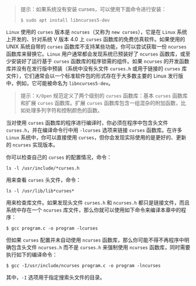 > 提示：如果系统没有安装 curses，可以使用下面命令进行安装：
>
> ```shell
> $ sudo apt install libncurses5-dev
> ```

`Linux` 使用的 `curses` 版本是 `ncurses`（又称为 `new curses`），它是在 `Linux` 系统上开发的、针对系统 V 版本 4.0 上 `curses` 函数库的免费仿真软件。如果使用的 UNIX 系统自带的 `curses` 函数库不支持某些功能，你可以尝试获取一份 `ncurses` 函数库来替换它。`Linux` 用户通常都会发现系统已预装好了 `ncurses` 函数库，或至少安装好了运行基于 `curses` 函数库的程序锁需的组件。如果 `ncurses` 的开发函数库并没有在发行版中预装（系统中没有头文件 `curses.h` 或用于链接的 `curses` 库文件），它们通常会以一个标准软件包的形式存在于大多数主要的 Linux 发行版中，例如，它可能被命名为 `libncurses5-dev`。

> 提示：`X/Open` 规范定义了两个级别的 `curses` 函数库：基本 `curses` 函数库和扩展 `curses` 函数库。扩展 `curses` 函数库包含一组混杂的附加函数，比如处理多列字符和控制颜色的函数。

当对使用 `curses` 函数库的程序进行编译时，你必须在程序中包含头文件 `curses.h`，并在编译命令行中用 `-lcurses` 选项来链接 `curses` 函数库。在许多 `Linux` 系统中，你可以直接使用 `curses`，但你会发现实际使用的是更好的、更新的 `ncurses` 实现版本。

你可以检查自己的 `curses` 的配置情况，命令：

```shell
ls -l /usr/include/*curses.h
```

用来查看 `curses` 头文件，命令：

```shell
ls -l /usr/lib/lib*curses*
```

用来检查库文件。如果发现头文件 `curses.h` 和 `ncurses.h` 都只是链接文件，而且系统中存在一个 `ncurses` 库文件，那么你就可以使用如下命令来编译本章中的程序：

```shell
$ gcc program.c -o program -lcurses
```

但如果 `curses` 配置并未自动使用 `ncurses` 函数库，那么你可能不得不再程序中明确包含头文件 `ncurses.h` 而不是 `curses.h` 来强制使用 `ncurses` 函数库，同时需要执行如下的编译命令：

```shell
$ gcc -I/usr/include/ncurses program.c -o program -lncurses
```

其中，`-I` 选项用于指定搜索头文件的目录。